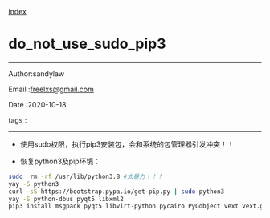 
[index](./index.md)

# do_not_use_sudo_pip3 

---

Author:sandylaw 

Email :freelxs@gmail.com

Date  :2020-10-18

tags  : 

---


- 使用sudo权限，执行pip3安装包，会和系统的包管理器引发冲突！！

- 恢复python3及pip环境：

```bash
sudo  rm -rf /usr/lib/python3.8 #太暴力！！！
yay -S python3
curl -sS https://bootstrap.pypa.io/get-pip.py | sudo python3
yay -S python-dbus pyqt5 libxml2
pip3 install msgpack pyqt5 libvirt-python pycairo PyGobject vext vext.gi
```
